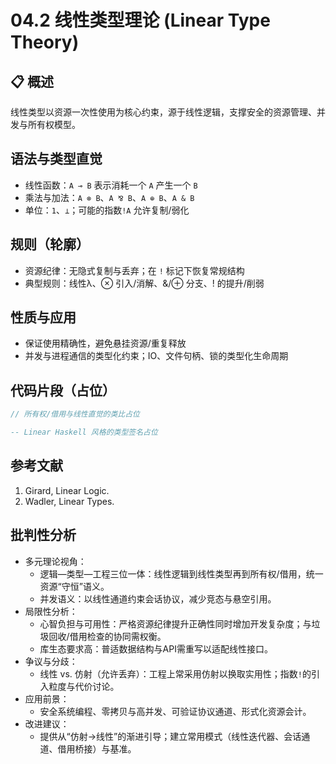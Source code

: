 # 04.2 线性类型理论 (Linear Type Theory)

## 📋 概述

线性类型以资源一次性使用为核心约束，源于线性逻辑，支撑安全的资源管理、并发与所有权模型。

## 语法与类型直觉

- 线性函数：`A ⊸ B` 表示消耗一个 `A` 产生一个 `B`
- 乘法与加法：`A ⊗ B`、`A ⅋ B`、`A ⊕ B`、`A & B`
- 单位：`1`、`⊥`；可能的指数`!A` 允许复制/弱化

## 规则（轮廓）

- 资源纪律：无隐式复制与丢弃；在 `!` 标记下恢复常规结构
- 典型规则：线性λ、⊗ 引入/消解、&/⊕ 分支、! 的提升/削弱

## 性质与应用

- 保证使用精确性，避免悬挂资源/重复释放
- 并发与进程通信的类型化约束；IO、文件句柄、锁的类型化生命周期

## 代码片段（占位）

```rust
// 所有权/借用与线性直觉的类比占位
```

```haskell
-- Linear Haskell 风格的类型签名占位
```

## 参考文献

1. Girard, Linear Logic.
2. Wadler, Linear Types.

## 批判性分析

- 多元理论视角：
  - 逻辑—类型—工程三位一体：线性逻辑到线性类型再到所有权/借用，统一资源“守恒”语义。
  - 并发语义：以线性通道约束会话协议，减少竞态与悬空引用。
- 局限性分析：
  - 心智负担与可用性：严格资源纪律提升正确性同时增加开发复杂度；与垃圾回收/借用检查的协同需权衡。
  - 库生态要求高：普适数据结构与API需重写以适配线性接口。
- 争议与分歧：
  - 线性 vs. 仿射（允许丢弃）：工程上常采用仿射以换取实用性；指数`!`的引入粒度与代价讨论。
- 应用前景：
  - 安全系统编程、零拷贝与高并发、可验证协议通道、形式化资源会计。
- 改进建议：
  - 提供从“仿射→线性”的渐进引导；建立常用模式（线性迭代器、会话通道、借用桥接）与基准。
